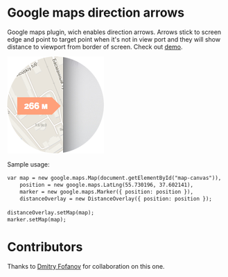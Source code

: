 # Google maps direction arrows

Google maps plugin, wich enables direction arrows. Arrows stick to screen edge and point to target point when it's not in view port and they will show distance to viewport from border of screen. Check out [demo](#demo).

![screenshot](assets/screenshot.png)

Sample usage:

    var map = new google.maps.Map(document.getElementById("map-canvas")),
        position = new google.maps.LatLng(55.730196, 37.602141),
        marker = new google.maps.Marker({ position: position }),
        distanceOverlay = new DistanceOverlay({ position: position });

    distanceOverlay.setMap(map);
    marker.setMap(map);

# Contributors

Thanks to [Dmitry Fofanov](https://github.com/twa) for collaboration on this one.
